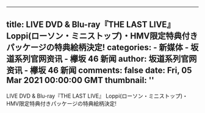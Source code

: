 
---
title: LIVE DVD & Blu-ray『THE LAST LIVE』 Loppi(ローソン・ミニストップ)・HMV限定特典付きパッケージの特典絵柄決定!
categories: 
    - 新媒体
    - 坂道系列官网资讯 - 欅坂 46 新闻
author: 坂道系列官网资讯 - 欅坂 46 新闻
comments: false
date: Fri, 05 Mar 2021 00:00:00 GMT
thumbnail: ''
---

<div>   
LIVE DVD & Blu-ray『THE LAST LIVE』 Loppi(ローソン・ミニストップ)・HMV限定特典付きパッケージの特典絵柄決定!  
</div>
            